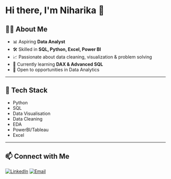 # Hi there, I'm Niharika 👋

## 👩‍💻 About Me
- 📊 Aspiring **Data Analyst**
- 🛠 Skilled in **SQL, Python, Excel, Power BI**
- 📈 Passionate about data cleaning, visualization & problem solving
- 🌱 Currently learning **DAX & Advanced SQL**
- 💼 Open to opportunities in Data Analytics

---

## 🔧 Tech Stack
- Python
- SQL
- Data Visualisation
- Data Cleaning
- EDA
- PowerBI/Tableau
- Excel
  
---

## 📫 Connect with Me
[![LinkedIn](https://img.shields.io/badge/LinkedIn-0A66C2?logo=linkedin&logoColor=white)](https://www.linkedin.com/in/niharikatyagi7/)
[![Email](https://img.shields.io/badge/Email-D14836?logo=gmail&logoColor=white)](mailto:niharika.tyagi710@gmail.com)

